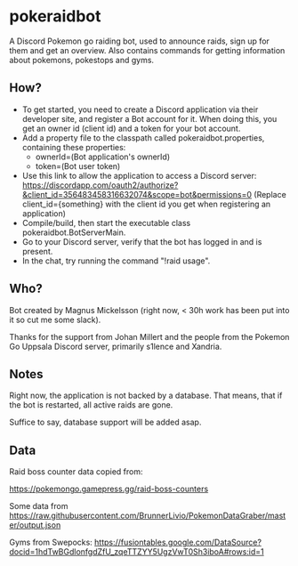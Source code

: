 # pokeraidbot
A Discord Pokemon go raiding bot, used to announce raids, sign up for them and get an overview.
Also contains commands for getting information about pokemons, pokestops and gyms.

## How?

* To get started, you need to create a Discord application via their developer site, and
register a Bot account for it. When doing this, you get an owner id (client id) and a token for your bot account.
* Add a property file to the classpath called pokeraidbot.properties, containing these properties:
    * ownerId=(Bot application's ownerId)
    * token=(Bot user token)
* Use this link to allow the application to access a Discord server:
https://discordapp.com/oauth2/authorize?&client_id=356483458316632074&scope=bot&permissions=0
(Replace client_id={something} with the client id you get when registering an application)
* Compile/build, then start the executable class pokeraidbot.BotServerMain.
* Go to your Discord server, verify that the bot has logged in and is present.
* In the chat, try running the command "!raid usage".

## Who?

Bot created by Magnus Mickelsson (right now, < 30h work has been put into it so cut me some slack).

Thanks for the support from Johan Millert and the people from the Pokemon Go Uppsala Discord server, primarily s1lence and Xandria.

## Notes

Right now, the application is not backed by a database. That means, that if the bot is restarted,
all active raids are gone.

Suffice to say, database support will be added asap.

## Data

Raid boss counter data copied from:

https://pokemongo.gamepress.gg/raid-boss-counters

Some data from https://raw.githubusercontent.com/BrunnerLivio/PokemonDataGraber/master/output.json

Gyms from Swepocks:
https://fusiontables.google.com/DataSource?docid=1hdTwBGdlonfgdZfU_zqeTTZYY5UgzVwT0Sh3iboA#rows:id=1
